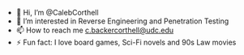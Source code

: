 - 👋 Hi, I’m @CalebCorthell
- 👀 I’m interested in Reverse Engineering and Penetration Testing
- 📫 How to reach me c.backercorthell@udc.edu
- ⚡ Fun fact: I love board games, Sci-Fi novels and 90s Law movies

<!---
CalebCorthell/CalebCorthell is a ✨ special ✨ repository because its `README.md` (this file) appears on your GitHub profile.
You can click the Preview link to take a look at your changes.
--->
